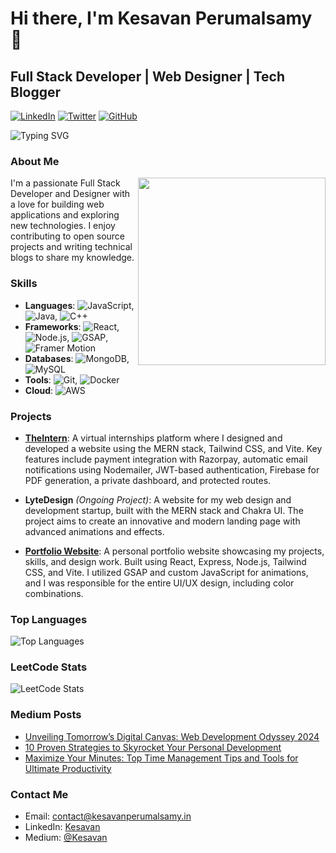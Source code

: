 # Hi there, I'm Kesavan Perumalsamy 👋
## Full Stack Developer | Web Designer | Tech Blogger 

[![LinkedIn](https://img.shields.io/badge/LinkedIn-Profile-blue?logo=linkedin&logoColor=white&style=for-the-badge)](https://in.linkedin.com/in/kesavanperumalsamy)
[![Twitter](https://img.shields.io/badge/Twitter-Profile-blue?logo=twitter&logoColor=white&style=for-the-badge)](https://twitter.com/Kesavan-PerumalSwamy)
[![GitHub](https://img.shields.io/badge/GitHub-Follow-blue?logo=github&logoColor=white&style=for-the-badge)](https://github.com/Kesavan-PerumalSwamy)

![Typing SVG](https://readme-typing-svg.herokuapp.com?color=%2336BCF7&lines=Full+Stack+Developer;Web+Designer;Open+Source+Enthusiast;Tech+Blogger)

### About Me

<img src="https://media.giphy.com/media/836HiJc7pgzy8iNXCn/giphy.gif" width="300" align="right">

I'm a passionate Full Stack Developer and Designer with a love for building web applications and exploring new technologies. I enjoy contributing to open source projects and writing technical blogs to share my knowledge.

### Skills

- **Languages**: ![JavaScript](https://img.shields.io/badge/-JavaScript-333333?style=flat&logo=javascript), ![Java](https://img.shields.io/badge/-Java-333333?style=flat&logo=java), ![C++](https://img.shields.io/badge/-C++-333333?style=flat&logo=c%2b%2b)
- **Frameworks**: ![React](https://img.shields.io/badge/-React-333333?style=flat&logo=react), ![Node.js](https://img.shields.io/badge/-Node.js-333333?style=flat&logo=node.js), ![GSAP](https://img.shields.io/badge/-GSAP-333333?style=flat&logo=greensock), ![Framer Motion](https://img.shields.io/badge/-Framer%20Motion-333333?style=flat&logo=framer)
- **Databases**:  ![MongoDB](https://img.shields.io/badge/-MongoDB-333333?style=flat&logo=mongodb), ![MySQL](https://img.shields.io/badge/-MySQL-333333?style=flat&logo=mysql)
- **Tools**: ![Git](https://img.shields.io/badge/-Git-333333?style=flat&logo=git), ![Docker](https://img.shields.io/badge/-Docker-333333?style=flat&logo=docker)
- **Cloud**: ![AWS](https://img.shields.io/badge/-AWS-333333?style=flat&logo=amazon-aws)

### Projects

- **[TheIntern](https://www.theintern.online/)**: A virtual internships platform where I designed and developed a website using the MERN stack, Tailwind CSS, and Vite. Key features include payment integration with Razorpay, automatic email notifications using Nodemailer, JWT-based authentication, Firebase for PDF generation, a private dashboard, and protected routes.

- **LyteDesign** *(Ongoing Project)*: A website for my web design and development startup, built with the MERN stack and Chakra UI. The project aims to create an innovative and modern landing page with advanced animations and effects.

- **[Portfolio Website](https://www.kesavanperumalsamy.in/)**: A personal portfolio website showcasing my projects, skills, and design work. Built using React, Express, Node.js, Tailwind CSS, and Vite. I utilized GSAP and custom JavaScript for animations, and I was responsible for the entire UI/UX design, including color combinations.

### Top Languages

![Top Languages](https://github-readme-stats.vercel.app/api/top-langs/?username=Kesavan-PerumalSwamy&layout=compact&theme=radical)

### LeetCode Stats

![LeetCode Stats](https://leetcard.jacoblin.cool/kesavan-perumalswamy?ext=heatmap)

### Medium Posts
- [Unveiling Tomorrow’s Digital Canvas: Web Development Odyssey 2024](https://medium.com/@kesavanWebDev/unveiling-tomorrows-digital-canvas-web-development-odyssey-2024-8290ad223089)
- [10 Proven Strategies to Skyrocket Your Personal Development](https://medium.com/@kesavanWebDev/10-proven-strategies-to-skyrocket-your-personal-development-96a387655ec1)
- [Maximize Your Minutes: Top Time Management Tips and Tools for Ultimate Productivity](https://medium.com/@kesavanWebDev/maximize-your-minutes-top-time-management-tips-and-tools-for-ultimate-productivity-c2e87735d916)

### Contact Me

- Email: [contact@kesavanperumalsamy.in](mailto:contact@kesavanperumalsamy.in)
- LinkedIn: [Kesavan](https://www.linkedin.com/in/kesavanperumalswamy/)
- Medium: [@Kesavan](https://medium.com/@kesavanWebDev)
